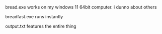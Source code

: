 bread.exe works on my windows 11 64bit computer. i dunno about others

breadfast.exe runs instantly

output.txt features the entire thing
